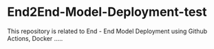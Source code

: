 # End2End-Model-Deployment-test
This repository is related to End - End Model Deployment using Github Actions, Docker .....
